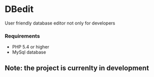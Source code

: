 # DBedit
User friendly database editor not only for developers

### Requirements
- PHP 5.4 or higher
- MySql database

## Note: the project is currenlty in development